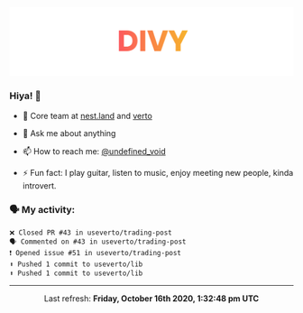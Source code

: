 
![](https://github.com/divy-work/divy-work/raw/master/assets/divy.png)

### Hiya! 👋

- 🔭 Core team at [nest.land](https://github.com/nestdotland/nest.land) and [verto](https://github.com/useverto/verto)

- 💬 Ask me about anything

- 📫 How to reach me: [@undefined_void](https://instagram.com/divy.exe)

- ⚡ Fun fact: I play guitar, listen to music, enjoy meeting new people, kinda introvert.

### 🗣 My activity:

```
❌ Closed PR #43 in useverto/trading-post
🗣 Commented on #43 in useverto/trading-post
❗️ Opened issue #51 in useverto/trading-post
⬆️ Pushed 1 commit to useverto/lib
⬆️ Pushed 1 commit to useverto/lib
```

------------
<p align="center">Last refresh: <b>Friday, October 16th 2020, 1:32:48 pm UTC</b></p>
